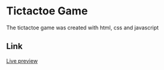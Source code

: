 # Tictactoe Game

The tictactoe game was created with html, css and javascript

## Link

[Live preview](https://macj13.github.io/tictactoe/)
